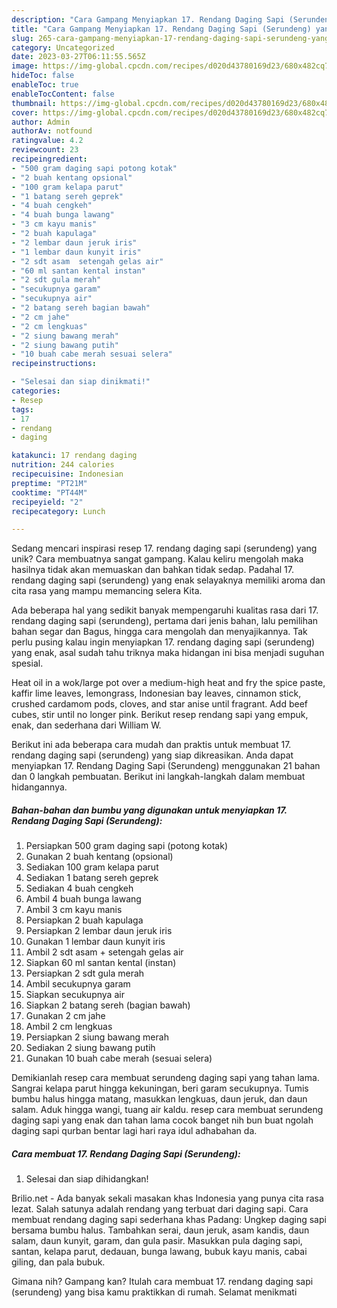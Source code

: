 ```yaml
---
description: "Cara Gampang Menyiapkan 17. Rendang Daging Sapi (Serundeng) yang Lezat"
title: "Cara Gampang Menyiapkan 17. Rendang Daging Sapi (Serundeng) yang Lezat"
slug: 265-cara-gampang-menyiapkan-17-rendang-daging-sapi-serundeng-yang-lezat
category: Uncategorized
date: 2023-03-27T06:11:55.565Z
image: https://img-global.cpcdn.com/recipes/d020d43780169d23/680x482cq70/17-rendang-daging-sapi-serundeng-foto-resep-utama.jpg
hideToc: false
enableToc: true
enableTocContent: false
thumbnail: https://img-global.cpcdn.com/recipes/d020d43780169d23/680x482cq70/17-rendang-daging-sapi-serundeng-foto-resep-utama.jpg
cover: https://img-global.cpcdn.com/recipes/d020d43780169d23/680x482cq70/17-rendang-daging-sapi-serundeng-foto-resep-utama.jpg
author: Admin
authorAv: notfound
ratingvalue: 4.2
reviewcount: 23
recipeingredient:
- "500 gram daging sapi potong kotak"
- "2 buah kentang opsional"
- "100 gram kelapa parut"
- "1 batang sereh geprek"
- "4 buah cengkeh"
- "4 buah bunga lawang"
- "3 cm kayu manis"
- "2 buah kapulaga"
- "2 lembar daun jeruk iris"
- "1 lembar daun kunyit iris"
- "2 sdt asam  setengah gelas air"
- "60 ml santan kental instan"
- "2 sdt gula merah"
- "secukupnya garam"
- "secukupnya air"
- "2 batang sereh bagian bawah"
- "2 cm jahe"
- "2 cm lengkuas"
- "2 siung bawang merah"
- "2 siung bawang putih"
- "10 buah cabe merah sesuai selera"
recipeinstructions:

- "Selesai dan siap dinikmati!"
categories:
- Resep
tags:
- 17
- rendang
- daging

katakunci: 17 rendang daging 
nutrition: 244 calories
recipecuisine: Indonesian
preptime: "PT21M"
cooktime: "PT44M"
recipeyield: "2"
recipecategory: Lunch

---
```





Sedang mencari inspirasi resep 17. rendang daging sapi (serundeng) yang unik? Cara membuatnya sangat gampang. Kalau keliru mengolah maka hasilnya tidak akan memuaskan dan bahkan tidak sedap. Padahal 17. rendang daging sapi (serundeng) yang enak selayaknya memiliki aroma dan cita rasa yang mampu memancing selera Kita.





Ada beberapa hal yang sedikit banyak mempengaruhi kualitas rasa dari 17. rendang daging sapi (serundeng), pertama dari jenis bahan, lalu pemilihan bahan segar dan Bagus, hingga cara mengolah dan menyajikannya. Tak perlu pusing kalau ingin menyiapkan 17. rendang daging sapi (serundeng) yang enak,      asal sudah tahu triknya maka hidangan ini bisa menjadi suguhan spesial.














Heat oil in a wok/large pot over a medium-high heat and fry the spice paste, kaffir lime leaves, lemongrass, Indonesian bay leaves, cinnamon stick, crushed cardamom pods, cloves, and star anise until fragrant. Add beef cubes, stir until no longer pink. Berikut resep rendang sapi yang empuk, enak, dan sederhana dari William W.






Berikut ini ada beberapa cara mudah dan praktis untuk membuat 17. rendang daging sapi (serundeng) yang siap dikreasikan. Anda dapat menyiapkan 17. Rendang Daging Sapi (Serundeng) menggunakan 21 bahan dan 0 langkah pembuatan. Berikut ini langkah-langkah dalam membuat hidangannya.

<!--inarticleads1-->

##### Bahan-bahan dan bumbu yang digunakan untuk menyiapkan 17. Rendang Daging Sapi (Serundeng):

1. Persiapkan 500 gram daging sapi (potong kotak)
1. Gunakan 2 buah kentang (opsional)
1. Sediakan 100 gram kelapa parut
1. Sediakan 1 batang sereh geprek
1. Sediakan 4 buah cengkeh
1. Ambil 4 buah bunga lawang
1. Ambil 3 cm kayu manis
1. Persiapkan 2 buah kapulaga
1. Persiapkan 2 lembar daun jeruk iris
1. Gunakan 1 lembar daun kunyit iris
1. Ambil 2 sdt asam + setengah gelas air
1. Siapkan 60 ml santan kental (instan)
1. Persiapkan 2 sdt gula merah
1. Ambil secukupnya garam
1. Siapkan secukupnya air
1. Siapkan 2 batang sereh (bagian bawah)
1. Gunakan 2 cm jahe
1. Ambil 2 cm lengkuas
1. Persiapkan 2 siung bawang merah
1. Sediakan 2 siung bawang putih
1. Gunakan 10 buah cabe merah (sesuai selera)


Demikianlah resep cara membuat serundeng daging sapi yang tahan lama. Sangrai kelapa parut hingga kekuningan, beri garam secukupnya. Tumis bumbu halus hingga matang, masukkan lengkuas, daun jeruk, dan daun salam. Aduk hingga wangi, tuang air kaldu. resep cara membuat serundeng daging sapi yang enak dan tahan lama cocok banget nih bun buat ngolah daging sapi qurban bentar lagi hari raya idul adhabahan da. 

<!--inarticleads2-->

##### Cara membuat 17. Rendang Daging Sapi (Serundeng):


1. Selesai dan siap dihidangkan!

Brilio.net - Ada banyak sekali masakan khas Indonesia yang punya cita rasa lezat. Salah satunya adalah rendang yang terbuat dari daging sapi. Cara membuat rendang daging sapi sederhana khas Padang: Ungkep daging sapi bersama bumbu halus. Tambahkan serai, daun jeruk, asam kandis, daun salam, daun kunyit, garam, dan gula pasir. Masukkan pula daging sapi, santan, kelapa parut, dedauan, bunga lawang, bubuk kayu manis, cabai giling, dan pala bubuk. 

Gimana nih? Gampang kan? Itulah cara membuat 17. rendang daging sapi (serundeng) yang bisa kamu praktikkan di rumah. Selamat menikmati
